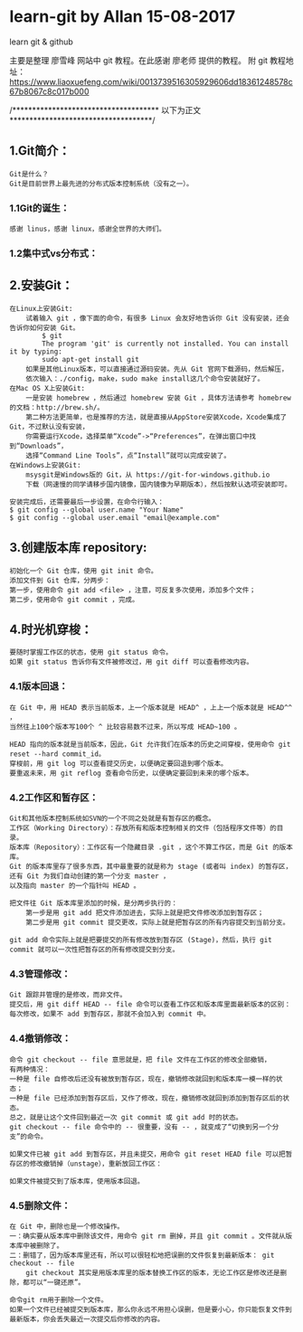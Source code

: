 # learn-git		by Allan 15-08-2017
learn git &amp; github

主要是整理 廖雪峰 网站中 git 教程。在此感谢 廖老师 提供的教程。
附 git 教程地址：https://www.liaoxuefeng.com/wiki/0013739516305929606dd18361248578c67b8067c8c017b000

/*************************************  以下为正文  ************************************/

## 1.Git简介：
	Git是什么？
	Git是目前世界上最先进的分布式版本控制系统（没有之一）。

### 1.1Git的诞生：
	感谢 linus，感谢 linux，感谢全世界的大师们。

### 1.2集中式vs分布式：

## 2.安装Git：
	在Linux上安装Git:
		试着输入 git ，像下面的命令，有很多 Linux 会友好地告诉你 Git 没有安装，还会告诉你如何安装 Git。
			$ git
			The program 'git' is currently not installed. You can install it by typing:
			sudo apt-get install git
		如果是其他Linux版本，可以直接通过源码安装。先从 Git 官网下载源码，然后解压，
		依次输入：./config，make，sudo make install这几个命令安装就好了。
	在Mac OS X上安装Git:
		一是安装 homebrew ，然后通过 homebrew 安装 Git ，具体方法请参考 homebrew 的文档：http://brew.sh/。
		第二种方法更简单，也是推荐的方法，就是直接从AppStore安装Xcode，Xcode集成了Git，不过默认没有安装，
		你需要运行Xcode，选择菜单“Xcode”->“Preferences”，在弹出窗口中找到“Downloads”，
		选择“Command Line Tools”，点“Install”就可以完成安装了。
	在Windows上安装Git:
		msysgit是Windows版的 Git，从 https://git-for-windows.github.io
		下载（网速慢的同学请移步国内镜像，国内镜像为早期版本），然后按默认选项安装即可。
	
	安装完成后，还需要最后一步设置，在命令行输入：
	$ git config --global user.name "Your Name"
	$ git config --global user.email "email@example.com"
	
## 3.创建版本库 repository:
	初始化一个 Git 仓库，使用 git init 命令。
	添加文件到 Git 仓库，分两步：
	第一步，使用命令 git add <file> ，注意，可反复多次使用，添加多个文件；
	第二步，使用命令 git commit ，完成。
	
## 4.时光机穿梭：
	要随时掌握工作区的状态，使用 git status 命令。
	如果 git status 告诉你有文件被修改过，用 git diff 可以查看修改内容。
	
### 4.1版本回退：
	在 Git 中，用 HEAD 表示当前版本，上一个版本就是 HEAD^ ，上上一个版本就是 HEAD^^ ，
	当然往上100个版本写100个 ^ 比较容易数不过来，所以写成 HEAD~100 。
		
	HEAD 指向的版本就是当前版本，因此，Git 允许我们在版本的历史之间穿梭，使用命令 git reset --hard commit_id。
	穿梭前，用 git log 可以查看提交历史，以便确定要回退到哪个版本。
	要重返未来，用 git reflog 查看命令历史，以便确定要回到未来的哪个版本。
		
### 4.2工作区和暂存区：
	Git和其他版本控制系统如SVN的一个不同之处就是有暂存区的概念。
	工作区（Working Directory）：存放所有和版本控制相关的文件（包括程序文件等）的目录。
	版本库（Repository）：工作区有一个隐藏目录 .git ，这个不算工作区，而是 Git 的版本库。
	Git 的版本库里存了很多东西，其中最重要的就是称为 stage (或者叫 index) 的暂存区，还有 Git 为我们自动创建的第一个分支 master ，
	以及指向 master 的一个指针叫 HEAD 。
	
	把文件往 Git 版本库里添加的时候，是分两步执行的：
		第一步是用 git add 把文件添加进去，实际上就是把文件修改添加到暂存区；
		第二步是用 git commit 提交更改，实际上就是把暂存区的所有内容提交到当前分支。
		
	git add 命令实际上就是把要提交的所有修改放到暂存区 (Stage)，然后，执行 git commit 就可以一次性把暂存区的所有修改提交到分支。
		
### 4.3管理修改：
	Git 跟踪并管理的是修改，而非文件。
	提交后，用 git diff HEAD -- file 命令可以查看工作区和版本库里面最新版本的区别：
	每次修改，如果不 add 到暂存区，那就不会加入到 commit 中。
	
### 4.4撤销修改：
	命令 git checkout -- file 意思就是，把 file 文件在工作区的修改全部撤销，
	有两种情况：
	一种是 file 自修改后还没有被放到暂存区，现在，撤销修改就回到和版本库一模一样的状态；
	一种是 file 已经添加到暂存区后，又作了修改，现在，撤销修改就回到添加到暂存区后的状态。
	总之，就是让这个文件回到最近一次 git commit 或 git add 时的状态。
	git checkout -- file 命令中的 -- 很重要，没有 -- ，就变成了“切换到另一个分支”的命令。
	
	如果文件已被 git add 到暂存区，并且未提交，用命令 git reset HEAD file 可以把暂存区的修改撤销掉（unstage），重新放回工作区：
	
	如果文件被提交到了版本库，使用版本回退。
		
### 4.5删除文件：
	在 Git 中，删除也是一个修改操作。
	一：确实要从版本库中删除该文件，用命令 git rm 删掉，并且 git commit 。文件就从版本库中被删除了。
	二：删错了，因为版本库里还有，所以可以很轻松地把误删的文件恢复到最新版本： git checkout -- file
		git checkout 其实是用版本库里的版本替换工作区的版本，无论工作区是修改还是删除，都可以“一键还原”。
		
	命令git rm用于删除一个文件。
	如果一个文件已经被提交到版本库，那么你永远不用担心误删，但是要小心，你只能恢复文件到最新版本，你会丢失最近一次提交后你修改的内容。
		

	


















